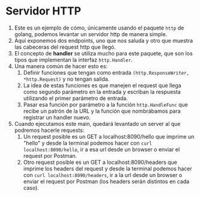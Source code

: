 # Servidor HTTP

1. Este es un ejemplo de cómo, únicamente usando el paquete `http` de golang, podemos levantar un servidor http de manera simple.  
2. Aquí exponemos dos endpoints, uno que nos saluda y otro que muestra las cabeceras del request http que llegó.  
3. El concepto de **handler** se utiliza mucho para este paquete, que son los tipos que implementan la interfaz `http.Handler`.  
4. Una manera común de hacer esto es:
   1. Definir funciones que tengan como entrada `(http.ResponseWriter, *http.Request)` y no tengan salida.
   2. La idea de estas funciones es que manejen el request que llega como segundo parámetro en la entrada y escriban la respuesta utilizando el primer parámetro de entrada.
   3. Pasar esa función por parámetro a la función `http.HandleFunc` que recibe un patrón de la URL y la función que nombrábamos para registrar un handler nuevo.  
5. Cuando ejecutamos este main, quedará levantado un server al que podremos hacerle requests:
   1. Un request posible es un GET a localhost:8090/hello que imprime un "hello" y desde la terminal podemos hacer con `curl localhost:8090/hello`, ir a esa url desde un browser o enviar el request por Postman.  
   2. Otro request posible es un GET a localhost:8090/headers que imprime los headers del request y desde la terminal podemos hacer con `curl localhost:8090/headers`, ir a la url desde un browser o enviar el request por Postman (los headers serán distintos en cada caso).  
